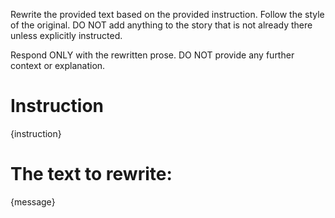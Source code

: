 Rewrite the provided text based on the provided instruction. Follow the style of the original. DO NOT add anything to the story that is not already there unless explicitly instructed.

Respond ONLY with the rewritten prose. DO NOT provide any further context or explanation.

# Instruction

{instruction}

# The text to rewrite:

{message}